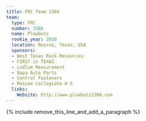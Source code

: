 ```yaml
---
title: FRC Team 3366
team:
  type: FRC
  number: 3366
  name: Plowbots
  rookie_year: 2010
  location: Roscoe, Texas, USA
  sponsors:
  - West Texas Rock Resources
  - FIRST in TEXAS
  - Ludlum Measurement
  - Napa Auto Parts
  - Central Fasteners
  - Roscoe Collegiate H S
  links:
    Website: http://www.plowbots3366.com
---
```


{% include remove_this_line_and_add_a_paragraph %}
